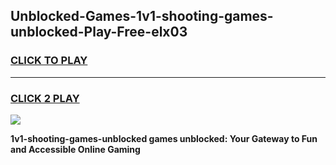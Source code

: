 
## Unblocked-Games-1v1-shooting-games-unblocked-Play-Free-elx03
<h3>
<a href="https://premium76.site?title=1v1-shooting-games-unblocked&ref=23A">CLICK TO PLAY</a></h3>
<hr>

<h3>
<a href="https://premium76.site?title=1v1-shooting-games-unblocked&ref=23A">CLICK 2 PLAY</a>
  
</h3>

<a href="https://premium76.site?title=1v1-shooting-games-unblocked&ref=23A"><img src="https://clearcache.store/games.png"></a>


**1v1-shooting-games-unblocked games unblocked: Your Gateway to Fun and Accessible Online Gaming**
